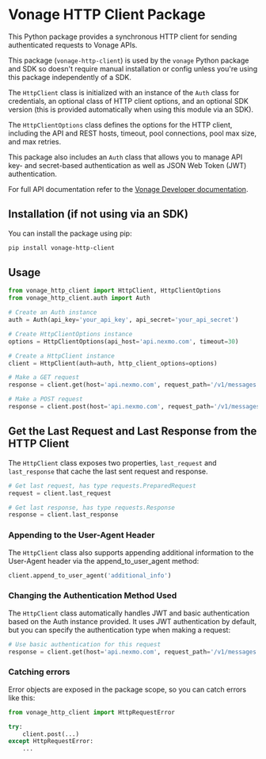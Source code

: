 # Vonage HTTP Client Package

This Python package provides a synchronous HTTP client for sending authenticated requests to Vonage APIs.

This package (`vonage-http-client`) is used by the `vonage` Python package and SDK so doesn't require manual installation or config unless you're using this package independently of a SDK.

The `HttpClient` class is initialized with an instance of the `Auth` class for credentials, an optional class of HTTP client options, and an optional SDK version (this is provided automatically when using this module via an SDK).

The `HttpClientOptions` class defines the options for the HTTP client, including the API and REST hosts, timeout, pool connections, pool max size, and max retries.

This package also includes an `Auth` class that allows you to manage API key- and secret-based authentication as well as JSON Web Token (JWT) authentication.

For full API documentation refer to the [Vonage Developer documentation](https://developer.vonage.com).

## Installation (if not using via an SDK)

You can install the package using pip:

```bash
pip install vonage-http-client
```

## Usage

```python
from vonage_http_client import HttpClient, HttpClientOptions
from vonage_http_client.auth import Auth

# Create an Auth instance
auth = Auth(api_key='your_api_key', api_secret='your_api_secret')

# Create HttpClientOptions instance
options = HttpClientOptions(api_host='api.nexmo.com', timeout=30)

# Create a HttpClient instance
client = HttpClient(auth=auth, http_client_options=options)

# Make a GET request
response = client.get(host='api.nexmo.com', request_path='/v1/messages')

# Make a POST request
response = client.post(host='api.nexmo.com', request_path='/v1/messages', params={'key': 'value'})
```

## Get the Last Request and Last Response from the HTTP Client

The `HttpClient` class exposes two properties, `last_request` and `last_response` that cache the last sent request and response.

```python
# Get last request, has type requests.PreparedRequest
request = client.last_request

# Get last response, has type requests.Response
response = client.last_response
```

### Appending to the User-Agent Header

The `HttpClient` class also supports appending additional information to the User-Agent header via the append_to_user_agent method:

```python
client.append_to_user_agent('additional_info')
```

### Changing the Authentication Method Used

The `HttpClient` class automatically handles JWT and basic authentication based on the Auth instance provided. It uses JWT authentication by default, but you can specify the authentication type when making a request:

```python
# Use basic authentication for this request
response = client.get(host='api.nexmo.com', request_path='/v1/messages', auth_type='basic')
```

### Catching errors

Error objects are exposed in the package scope, so you can catch errors like this:

```python
from vonage_http_client import HttpRequestError

try:
    client.post(...)
except HttpRequestError:
    ...
```